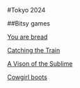 #Tokyo 2024

##Bitsy games

[You are bread](https://npckc.itch.io/you-are-dough)

[Catching the Train](https://cottonsprout.itch.io/catching-the-train)

[A Vison of the Sublime](https://candle.itch.io/a-vision-of-the-sublime)

[Cowgirl boots](https://fellerooni.itch.io/cowgirl-boots)

